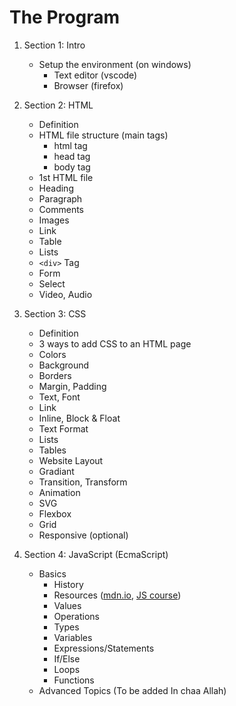 # The Program

1. Section 1: Intro

   - Setup the environment (on windows)
     - Text editor (vscode)
     - Browser (firefox)

2. Section 2: HTML

   - Definition
   - HTML file structure (main tags)
     - html tag
     - head tag
     - body tag
   - 1st HTML file
   - Heading
   - Paragraph
   - Comments
   - Images
   - Link
   - Table
   - Lists
   - `<div>` Tag
   - Form
   - Select
   - Video, Audio

3. Section 3: CSS

   - Definition
   - 3 ways to add CSS to an HTML page
   - Colors
   - Background
   - Borders
   - Margin, Padding
   - Text, Font
   - Link
   - Inline, Block & Float
   - Text Format
   - Lists
   - Tables
   - Website Layout
   - Gradiant
   - Transition, Transform
   - Animation
   - SVG
   - Flexbox
   - Grid
   - Responsive (optional)

4. Section 4: JavaScript (EcmaScript)
   - Basics
     - History
     - Resources ([mdn.io](mdn.io), [JS course](https://frontendmasters.com/courses/getting-started-javascript-v2/))
     - Values
     - Operations
     - Types
     - Variables
     - Expressions/Statements
     - If/Else
     - Loops
     - Functions
   - Advanced Topics (To be added In chaa Allah)
